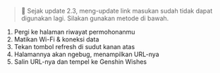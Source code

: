 > 📢 Sejak update 2.3, meng-update link masukan sudah tidak dapat digunakan lagi. Silakan gunakan metode di bawah.

1) Pergi ke halaman riwayat permohonanmu
2) Matikan Wi-Fi & koneksi data
3) Tekan tombol refresh di sudut kanan atas
4) Halamannya akan ngebug, menampilkan URL-nya
5) Salin URL-nya dan tempel ke Genshin Wishes
